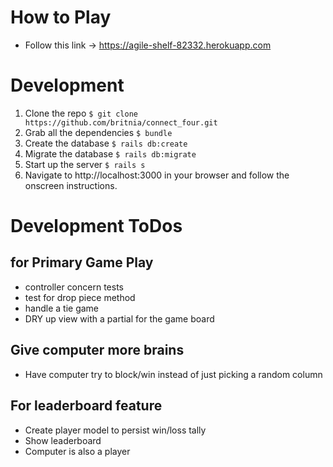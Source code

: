 # How to Play
* Follow this link -> https://agile-shelf-82332.herokuapp.com

# Development
1. Clone the repo `$ git clone https://github.com/britnia/connect_four.git`
2. Grab all the dependencies `$ bundle`
3. Create the database `$ rails db:create`
4. Migrate the database `$ rails db:migrate`
5. Start up the server `$ rails s`
6. Navigate to http://localhost:3000 in your browser and follow the onscreen instructions.

# Development ToDos
## for Primary Game Play
* controller concern tests
* test for drop piece method
* handle a tie game
* DRY up view with a partial for the game board

## Give computer more brains
* Have computer try to block/win instead of just picking a random column

## For leaderboard feature
* Create player model to persist win/loss tally
* Show leaderboard
* Computer is also a player
